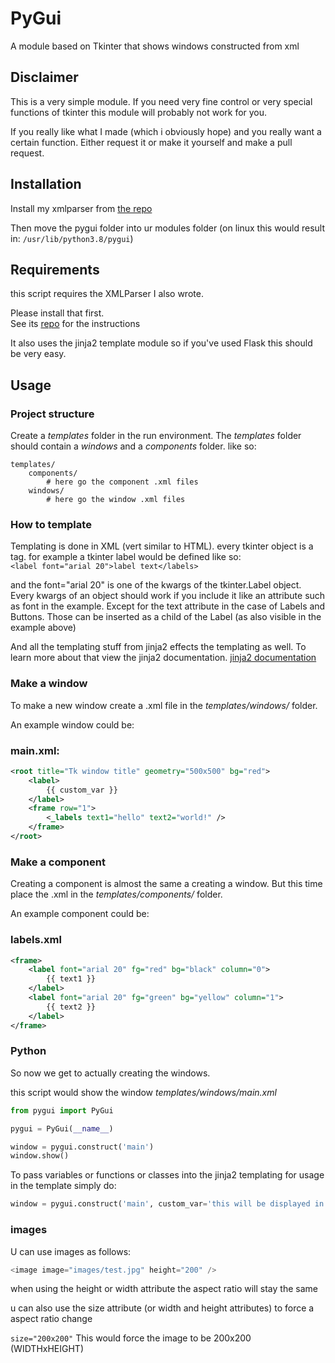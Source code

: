 # PyGui
A module based on Tkinter that shows windows constructed from xml

## Disclaimer
This is a very simple module. If you need very fine control or very special functions of tkinter this module will probably not work for you.

If you really like what I made (which i obviously hope) and you really want a certain function. Either request it or make it yourself and make a pull request.

## Installation
Install my xmlparser from [the repo](https://www.github.com/donkere-vader/xmlparser#installation)

Then move the pygui folder into ur modules folder
(on linux this would result in: ``/usr/lib/python3.8/pygui``)

## Requirements
this script requires the XMLParser I also wrote.

Please install that first.  
See its [repo](https://www.github.com/donkere-vader/xmlparser#installation) for the instructions

It also uses the jinja2 template module so if you've used Flask this should be very easy.

## Usage

### Project structure
Create a *templates* folder in the run environment.
The *templates* folder should contain a *windows* and a *components* folder. like so:
```
templates/
    components/
        # here go the component .xml files
    windows/
        # here go the window .xml files
```

### How to template
Templating is done in XML (vert similar to HTML).
every tkinter object is a tag.
for example a tkinter label would be defined like so:  
``<label font="arial 20">label text</labels>``  

and the font="arial 20" is one of the kwargs of the tkinter.Label object.
Every kwargs of an object should work if you include it like an attribute such as font in the example. Except for the text attribute in the case of Labels and Buttons. Those can be inserted as a child of the Label (as also visible in the example above)

And all the templating stuff from jinja2 effects the templating as well. To learn more about that view the jinja2 documentation.
[jinja2 documentation](https://jinja.palletsprojects.com/en/2.11.x/)

### Make a window
To make a new window create a .xml file in the *templates/windows/* folder.

An example window could be:

### main.xml:
```xml
<root title="Tk window title" geometry="500x500" bg="red">
    <label>
        {{ custom_var }}
    </label>
    <frame row="1">
        <_labels text1="hello" text2="world!" />
    </frame>
</root>
```

### Make a component
Creating a component is almost the same a creating a window.
But this time place the .xml in the *templates/components/* folder.

An example component could be:

### labels.xml
```xml
<frame>
    <label font="arial 20" fg="red" bg="black" column="0">
        {{ text1 }}
    </label>
    <label font="arial 20" fg="green" bg="yellow" column="1">
        {{ text2 }}
    </label>
</frame>
```

### Python
So now we get to actually creating the windows.

this script would show the window *templates/windows/main.xml*
```py
from pygui import PyGui

pygui = PyGui(__name__)

window = pygui.construct('main')
window.show()
```

To pass variables or functions or classes into the jinja2 templating for usage in the template simply do:
```py
window = pygui.construct('main', custom_var='this will be displayed in the template')
```

### images
U can use images as follows:

```py
<image image="images/test.jpg" height="200" />
```

when using the height or width attribute the aspect ratio will stay the same

u can also use the size attribute (or width and height attributes) to force a aspect ratio change

``size="200x200"`` This would force the image to be 200x200
(WIDTHxHEIGHT)